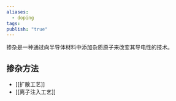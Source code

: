 ```yaml
---
aliases:
  - doping
tags: 
publish: "true"
---
```


掺杂是一种通过向半导体材料中添加杂质原子来改变其导电性的技术。

## 掺杂方法

- [[扩散工艺]]
- [[离子注入工艺]]
